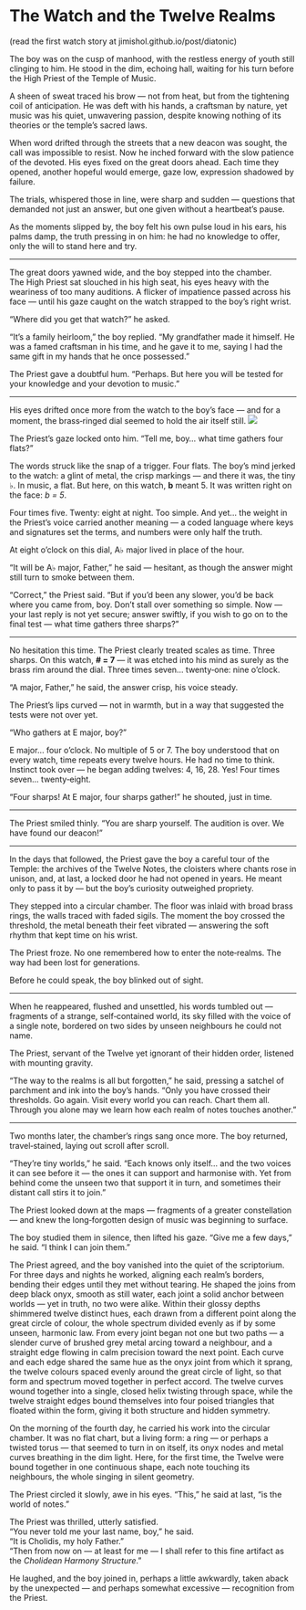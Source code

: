 # The Watch and the Twelve Realms  
(read the first watch story at jimishol.github.io/post/diatonic)

The boy was on the cusp of manhood, with the restless energy of youth still clinging to him. He stood in the dim, echoing hall, waiting for his turn before the High Priest of the Temple of Music.

A sheen of sweat traced his brow — not from heat, but from the tightening coil of anticipation. He was deft with his hands, a craftsman by nature, yet music was his quiet, unwavering passion, despite knowing nothing of its theories or the temple’s sacred laws.

When word drifted through the streets that a new deacon was sought, the call was impossible to resist. Now he inched forward with the slow patience of the devoted. His eyes fixed on the great doors ahead. Each time they opened, another hopeful would emerge, gaze low, expression shadowed by failure.

The trials, whispered those in line, were sharp and sudden — questions that demanded not just an answer, but one given without a heartbeat’s pause.

As the moments slipped by, the boy felt his own pulse loud in his ears, his palms damp, the truth pressing in on him: he had no knowledge to offer, only the will to stand here and try.

---

The great doors yawned wide, and the boy stepped into the chamber.  
The High Priest sat slouched in his high seat, his eyes heavy with the weariness of too many auditions. A flicker of impatience passed across his face — until his gaze caught on the watch strapped to the boy’s right wrist.

“Where did you get that watch?” he asked.

“It’s a family heirloom,” the boy replied. “My grandfather made it himself. He was a famed craftsman in his time, and he gave it to me, saying I had the same gift in my hands that he once possessed.”

The Priest gave a doubtful hum. “Perhaps. But here you will be tested for your knowledge and your devotion to music.”

---

His eyes drifted once more from the watch to the boy’s face — and for a moment, the brass‑ringed dial seemed to hold the air itself still.
![](https://github.com/jimishol/jimishol.github.io/blob/main/images/music-clock-sun.jpg)

The Priest’s gaze locked onto him. “Tell me, boy… what time gathers four flats?”

The words struck like the snap of a trigger. Four flats. The boy’s mind jerked to the watch: a glint of metal, the crisp markings — and there it was, the tiny ♭. In music, a flat. But here, on this watch, **b** meant 5. It was written right on the face: *b = 5*.

Four times five. Twenty: eight at night. Too simple. And yet… the weight in the Priest’s voice carried another meaning — a coded language where keys and signatures set the terms, and numbers were only half the truth.

At eight o’clock on this dial, A♭ major lived in place of the hour.

“It will be A♭ major, Father,” he said — hesitant, as though the answer might still turn to smoke between them.

“Correct,” the Priest said. “But if you’d been any slower, you’d be back where you came from, boy. Don’t stall over something so simple. Now — your last reply is not yet secure; answer swiftly, if you wish to go on to the final test — what time gathers three sharps?”

---

No hesitation this time. The Priest clearly treated scales as time. Three sharps. On this watch, **# = 7** — it was etched into his mind as surely as the brass rim around the dial. Three times seven… twenty‑one: nine o’clock.

“A major, Father,” he said, the answer crisp, his voice steady.

The Priest’s lips curved — not in warmth, but in a way that suggested the tests were not over yet.

“Who gathers at E major, boy?”

E major… four o’clock. No multiple of 5 or 7. The boy understood that on every watch, time repeats every twelve hours. He had no time to think. Instinct took over — he began adding twelves: 4, 16, 28. Yes! Four times seven… twenty‑eight.

“Four sharps! At E major, four sharps gather!” he shouted, just in time.

---

The Priest smiled thinly. “You are sharp yourself. The audition is over. We have found our deacon!”

---

In the days that followed, the Priest gave the boy a careful tour of the Temple: the archives of the Twelve Notes, the cloisters where chants rose in unison, and, at last, a locked door he had not opened in years. He meant only to pass it by — but the boy’s curiosity outweighed propriety.

They stepped into a circular chamber. The floor was inlaid with broad brass rings, the walls traced with faded sigils. The moment the boy crossed the threshold, the metal beneath their feet vibrated — answering the soft rhythm that kept time on his wrist.

The Priest froze. No one remembered how to enter the note‑realms. The way had been lost for generations.

Before he could speak, the boy blinked out of sight.

---

When he reappeared, flushed and unsettled, his words tumbled out — fragments of a strange, self‑contained world, its sky filled with the voice of a single note, bordered on two sides by unseen neighbours he could not name.

The Priest, servant of the Twelve yet ignorant of their hidden order, listened with mounting gravity.

“The way to the realms is all but forgotten,” he said, pressing a satchel of parchment and ink into the boy’s hands. “Only you have crossed their thresholds. Go again. Visit every world you can reach. Chart them all. Through you alone may we learn how each realm of notes touches another.”

---

Two months later, the chamber’s rings sang once more. The boy returned, travel‑stained, laying out scroll after scroll.

“They’re tiny worlds,” he said. “Each knows only itself… and the two voices it can see before it — the ones it can support and harmonise with. Yet from behind come the unseen two that support it in turn, and sometimes their distant call stirs it to join.”

The Priest looked down at the maps — fragments of a greater constellation — and knew the long‑forgotten design of music was beginning to surface.

The boy studied them in silence, then lifted his gaze. “Give me a few days,” he said. “I think I can join them.”

The Priest agreed, and the boy vanished into the quiet of the scriptorium. For three days and nights he worked, aligning each realm’s borders, bending their edges until they met without tearing. He shaped the joins from deep black onyx, smooth as still water, each joint a solid anchor between worlds — yet in truth, no two were alike. Within their glossy depths shimmered twelve distinct hues, each drawn from a different point along the great circle of colour, the whole spectrum divided evenly as if by some unseen, harmonic law. From every joint began not one but two paths — a slender curve of brushed grey metal arcing toward a neighbour, and a straight edge flowing in calm precision toward the next point. Each curve and each edge shared the same hue as the onyx joint from which it sprang, the twelve colours spaced evenly around the great circle of light, so that form and spectrum moved together in perfect accord. The twelve curves wound together into a single, closed helix twisting through space, while the twelve straight edges bound themselves into four poised triangles that floated within the form, giving it both structure and hidden symmetry.

On the morning of the fourth day, he carried his work into the circular chamber. It was no flat chart, but a living form: a ring — or perhaps a twisted torus — that seemed to turn in on itself, its onyx nodes and metal curves breathing in the dim light. Here, for the first time, the Twelve were bound together in one continuous shape, each note touching its neighbours, the whole singing in silent geometry.

The Priest circled it slowly, awe in his eyes. “This,” he said at last, “is the world of notes.”

The Priest was thrilled, utterly satisfied.  
“You never told me your last name, boy,” he said.  
“It is Cholidis, my holy Father.”  
“Then from now on — at least for me — I shall refer to this fine artifact as the *Cholidean Harmony Structure*.”

He laughed, and the boy joined in, perhaps a little awkwardly, taken aback by the unexpected — and perhaps somewhat excessive — recognition from the Priest.
